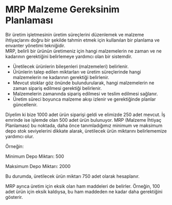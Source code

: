 
# MRP Malzeme Gereksinim Planlaması 

Bir üretim işletmesinin üretim süreçlerini düzenlemek ve malzeme ihtiyaçlarını doğru bir şekilde tahmin etmek için kullanılan bir planlama ve envanter yönetimi tekniğidir.  
MRP, belirli bir ürünün üretimeniz için hangi malzemelerin ne zaman ve ne kadarının gerektiğini belirlemeye yardımcı olan bir sistemdir.

- Üretilecek ürünlerin bileşenleri (malzemeleri) belirlenir.
- Ürünlerin talep edilen miktarları ve üretim süreçlerinde hangi malzemelerin ne kadarının gerektiği belirlenir.
- Mevcut stoklar göz önünde bulundurularak, hangi malzemelerin ne zaman sipariş edilmesi gerektiği belirlenir.
- Malzemelerin zamanında sipariş edilmesi ve teslim edilmesi sağlanır.
- Üretim süreci boyunca malzeme akışı izlenir ve gerektiğinde planlar güncellenir.


Diyelim ki bize 1000 adet ürün siparişi geldi ve elimizde 250 adet mevcut. İş emrinde ise işlemde olan 500 adet ürün bulunuyor.
 MRP (Malzeme İhtiyaç Planlaması) bu noktada, daha önce tanımladığımız minimum ve maksimum depo stok seviyelerini dikkate alarak, üretilecek ürün miktarını belirlememize yardımcı olur.

Örneğin:

Minimum Depo Miktarı: 500

Maksimum Depo Miktarı: 2000

Bu durumda, üretilecek ürün miktarı 750 adet olarak hesaplanır.

MRP ayrıca üretim için eksik olan ham maddeleri de belirler. Örneğin, 100 adet ürün için eksik kaldıysa, bu ham maddeden ne kadar daha gerektiğini gösterir.
